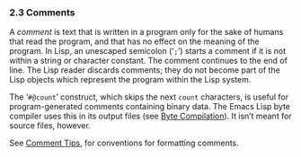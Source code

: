 

### 2.3 Comments

A *comment* is text that is written in a program only for the sake of humans that read the program, and that has no effect on the meaning of the program. In Lisp, an unescaped semicolon (‘`;`’) starts a comment if it is not within a string or character constant. The comment continues to the end of line. The Lisp reader discards comments; they do not become part of the Lisp objects which represent the program within the Lisp system.

The ‘`#@count`’ construct, which skips the next `count` characters, is useful for program-generated comments containing binary data. The Emacs Lisp byte compiler uses this in its output files (see [Byte Compilation](Byte-Compilation.html)). It isn’t meant for source files, however.

See [Comment Tips](Comment-Tips.html), for conventions for formatting comments.
